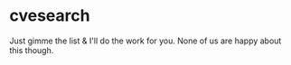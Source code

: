 # cvesearch
Just gimme the list &amp; I'll do the work for you. None of us are happy about this though.
